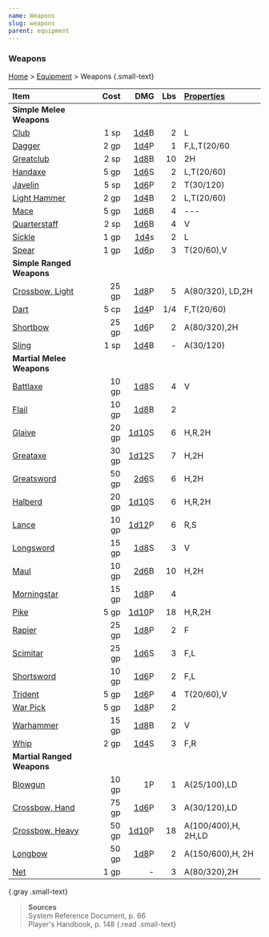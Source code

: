 ```yaml
---
name: Weapons
slug: weapons
parent: equipment
---
```

### Weapons
[Home](dm-operations-center) > [Equipment](equipment-menu) > Weapons {.small-text}

| Item                                    | Cost  | DMG                 | Lbs | [Properties](weapon-properties) |
| :-------------------------------------- | ----: | ------------------: | --: | :------------------------------ |
| **Simple Melee Weapons**                                                                                  |||||
| [Club](/item/club)                      |  1 sp | [1d4](/roll/1d4)B   |  2  | L                               |
| [Dagger](/item/dagger)                  |  2 gp | [1d4](/roll/1d4)P   |  1  | F,L,T(20/60                     |
| [Greatclub](/item/greatclub)            |  2 sp | [1d8](/roll/1d8)B   | 10  | 2H                              |
| [Handaxe](/item/handaxe)                |  5 gp | [1d6](/roll/1d6)S   |  2  | L,T(20/60)                      |
| [Javelin](/item/javelin)                |  5 sp | [1d6](/roll/1d6)P   |  2  | T(30/120)                       |
| [Light Hammer](/item/light-hammer)      |  2 gp | [1d4](/roll/1d4)B   |  2  | L,T(20/60)                      |
| [Mace](/item/mace)                      |  5 gp | [1d6](/roll/1d6)B   |  4  | ---                             |
| [Quarterstaff](/item/quarterstaff)      |  2 sp | [1d6](/roll/1d6)B   |  4  | V                               |
| [Sickle](/item/sickle)                  |  1 gp | [1d4](/roll/1d4)s   |  2  | L                               |
| [Spear](/item/spear)                    |  1 gp | [1d6](/roll/1d6)p   |  3  | T(20/60),V                      |
| **Simple Ranged Weapons**                                                                                 |||||
| [Crossbow, Light](/item/crossbow-light) | 25 gp | [1d8](/roll/1d8)P   |  5  | A(80/320), LD,2H                |
| [Dart](/item/dart)                      |  5 cp | [1d4](/roll/1d4)P   | 1/4 | F,T(20/60)                      |
| [Shortbow](/item/shortbow)              | 25 gp | [1d6](/roll/1d6)P   |  2  | A(80/320),2H                    |
| [Sling](/item/sling)                    |  1 sp | [1d4](/roll/1d4)B   |  -  | A(30/120)                       |
| **Martial Melee Weapons**                                                                                 |||||
| [Battlaxe](/item/battleaxe)             | 10 gp | [1d8](/roll/1d8)S   |  4  | V                               |
| [Flail](/item/flail)                    | 10 gp | [1d8](/roll/1d8)B   |  2  |                                 |
| [Glaive](/item/glaive)                  | 20 gp | [1d10](/roll/1d10)S |  6  | H,R,2H                          |
| [Greataxe](/item/greataxe)              | 30 gp | [1d12](/roll/1d12)S |  7  | H,2H                            |
| [Greatsword](/item/greatsword)          | 50 gp | [2d6](/roll/2d6)S   |  6  | H,2H                            |
| [Halberd](/item/halberd)                | 20 gp | [1d10](/roll/1d10)S |  6  | H,R,2H                          |
| [Lance](/item/lance)                    | 10 gp | [1d12](/roll/1d12)P |  6  | R,S                             |
| [Longsword](/item/longsword)            | 15 gp | [1d8](/roll/1d8)S   |  3  | V                               |
| [Maul](/item/maul)                      | 10 gp | [2d6](/roll/2d6)B   |  10 | H,2H                            |
| [Morningstar](/item/morningstar)        | 15 gp | [1d8](/roll/1d8)P   |  4  |                                 |
| [Pike](/item/pike)                      |  5 gp | [1d10](/roll/1d10)P |  18 | H,R,2H                          |
| [Rapier](/item/rapier)                  | 25 gp | [1d8](/roll/1d8)P   |  2  | F                               |
| [Scimitar](/item/scimitar)              | 25 gp | [1d6](/roll/1d6)S   |  3  | F,L                             |
| [Shortsword](/item/shortsword)          | 10 gp | [1d6](/roll/1d6)P   |  2  | F,L                             |
| [Trident](/item/trident)                |  5 gp | [1d6](/roll/1d6)P   |  4  | T(20/60),V                      |
| [War Pick](/item/war-pick)              |  5 gp | [1d8](/roll/1d8)P   |  2  |                                 |
| [Warhammer](/item/warhammer)            | 15 gp | [1d8](/roll/1d8)B   |  2  | V                               |
| [Whip](/item/whip)                      |  2 gp | [1d4](/roll/1d4)S   |  3  | F,R                             |
| **Martial Ranged Weapons**                                                                                |||||
| [Blowgun](/item/blowgun)                | 10 gp | 1P                  |  1  | A(25/100),LD                    |
| [Crossbow, Hand](/item/crossbow-hand)   | 75 gp | [1d6](/roll/1d6)P   |  3  | A(30/120),LD                    |
| [Crossbow, Heavy](/item/crossbow-heavy) | 50 gp | [1d10](/roll/1d10)P | 18  | A(100/400),H, 2H,LD             |
| [Longbow](/item/longbow)                | 50 gp | [1d8](/roll/1d8)P   |  2  | A(150/600),H, 2H                |
| [Net](/item/net)                        |  1 gp | -                   |  3  | A(80/320),2H                    |
{.gray .small-text}

> **Sources** <br/>
> System Reference Document, p. 66<br/>
> Player's Handbook, p. 148
{.read .small-text}